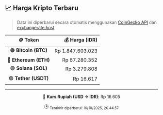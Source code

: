 

<!-- HARGA_KRIPTO -->
## 📈 Harga Kripto Terbaru

> Data ini diperbarui secara otomatis menggunakan [CoinGecko API](https://www.coingecko.com/) dan [exchangerate.host](https://exchangerate.host/)

<div align="center">

| 🪙 Token | 💰 Harga (IDR) |
|:------:|---------------:|
| 🟠 **Bitcoin (BTC)**   | Rp 1.847.603.023 |
| 🔵 **Ethereum (ETH)**  | Rp 67.280.352 |
| 🟣 **Solana (SOL)**    | Rp 3.279.808 |
| 🟢 **Tether (USDT)**   | Rp 16.617 |

---

💱 **Kurs Rupiah (USD → IDR)**: Rp 16.605

🕒 <sub>Terakhir diperbarui: 16/10/2025, 20.44.57</sub>

</div>
<!-- /HARGA_KRIPTO -->